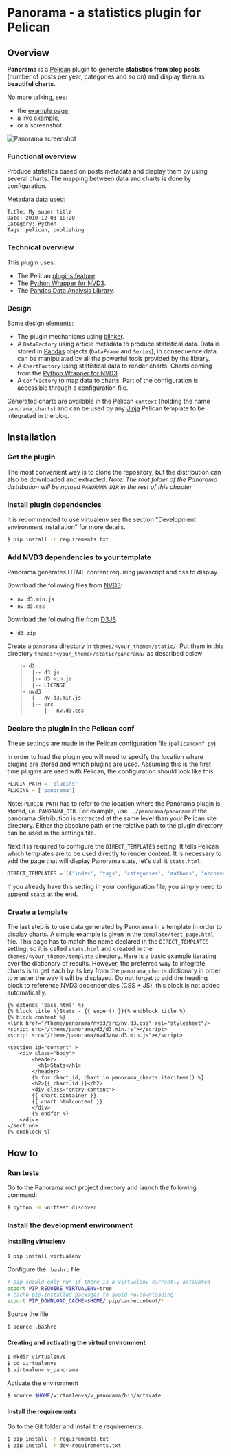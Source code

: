 # Panorama - a statistics plugin for Pelican

## Overview

**Panorama** is a [Pelican][LK_PELIC] plugin to generate **statistics from blog posts** (number of posts per year, categories and so on) and display them as **beautiful charts**.

No more talking, see:

- the [example page](http://cdn.rawgit.com/romainx/panorama/master/tests/test_output/all_charts.html),
- a [live example](http://aubonroman.com/stats.html),
- or a screenshot

![Panorama screenshot](panorama_screenshot.png "Panorama screenshot")

### Functional overview

Produce statistics based on posts metadata and display them by using several charts.
The mapping between data and charts is done by configuration.

Metadata data used:

	Title: My super title
	Date: 2010-12-03 10:20
	Category: Python
	Tags: pelican, publishing

### Technical overview

This plugin uses:

- The Pelican [plugins feature](http://docs.getpelican.com/en/latest/plugins.html).
- The [Python Wrapper for NVD3][LK_PNVD3].
- The [Pandas Data Analysis Library][LK_PANDA].

### Design

Some design elements:

- The plugin mechanisms using [blinker](https://pypi.python.org/pypi/blinker).
- A `DataFactory` using article metadata to produce statistical data. Data is stored in [Pandas][LK_PANDA] objects (`DataFrame` and `Series`), in consequence data can be manipulated by all the powerful tools provided by the library.
- A `ChartFactory` using statistical data to render charts. Charts coming from the [Python Wrapper for NVD3][LK_PNVD3].
- A `ConfFactory` to map data to charts. Part of the configuration is accessible through a configuration file.

Generated charts are available in the Pelican `context` (holding the name `panorama_charts`) and can be used by any [Jinja](http://jinja.pocoo.org/) Pelican template to be integrated in the blog.

## Installation

### Get the plugin

The most convenient way is to clone the repository, but the distribution can also be downloaded and extracted.
*Note: The root folder of the Panorama distribution will be named `PANORAMA_DIR` in the rest of this chapter.*

### Install plugin dependencies

It is recommended to use virtualenv see the section "Development environment installation" for more details.

```bash
$ pip install -r requirements.txt
```

### Add NVD3 dependencies to your template

Panorama generates HTML content requiring javascript and css to display.

Download the following files from [NVD3](http://nvd3.org):

- `nv.d3.min.js`
- `nv.d3.css`

Download the following file from [D3JS](http://d3js.org)

- `d3.zip`

Create a `panorama` directory in `themes/<your_theme>/static/`.
Put them in this directory `themes/<your_theme>/static/panorama/` as described below

```bash
	|- d3
	|   |-- d3.js
	|   |-- d3.min.js
	|   |-- LICENSE
	|- nvd3
	|   |-- nv.d3.min.js
	|   |-- src	
	|       |-- nv.d3.css
```

### Declare the plugin in the Pelican conf

These settings are made in the Pelican configuration file (`pelicanconf.py`). 

In order to load the plugin you will need to specify the location where plugins are stored and which plugins are used. Assuming this is the first time plugins are used with Pelican, the configuration should look like this:

```python
PLUGIN_PATH = 'plugins'
PLUGINS = ['panorama']
```
Note: `PLUGIN_PATH` has to refer to the location where the Panorama plugin is stored, i.e. `PANORAMA_DIR`. For example, use `../panorama/panorama` if the panorama distribution is extracted at the same level than your Pelican site directory. Either the absolute path or the relative path to the plugin directory can be used in the settings file.

Next it is required to configure the `DIRECT_TEMPLATES` setting. It tells Pelican which templates are to be used directly to render content. It is necessary to add the page that will display Panorama stats, let's call it `stats.html`.

```python
DIRECT_TEMPLATES = (('index', 'tags', 'categories', 'authors', 'archives', 'stats'))
```
If you already have this setting in your configuration file, you simply need to append `stats` at the end.

### Create a template

The last step is to use data generated by Panorama in a template in order to display charts. A simple example is given in the `template/test_page.html` file.
This page has to match the name declared in the `DIRECT_TEMPLATES` setting, so it is called `stats.html` and created in the `themes/<your_theme>/template` directory. Here is a basic example iterating over the dictionary of results. However, the preferred way to integrate charts is to get each by its key from the `panorama_charts` dictionary in order to master the way it will be displayed.
Do not forget to add the heading block to reference NVD3 dependencies (CSS + JS), this block is not added automatically.

```jinja
{% extends 'base.html' %}
{% block title %}Stats - {{ super() }}{% endblock title %}
{% block content %}
<link href="/theme/panorama/nvd3/src/nv.d3.css" rel="stylesheet"/>
<script src="/theme/panorama/d3/d3.min.js"></script>
<script src="/theme/panorama/nvd3/nv.d3.min.js"></script>

<section id="content" >
    <div class="body">
        <header>
          <h1>Stats</h1>
        </header>
        {% for chart_id, chart in panorama_charts.iteritems() %}
        <h2>{{ chart.id }}</h2>
        <div class="entry-content">
        {{ chart.container }}
        {{ chart.htmlcontent }}
        </div>
        {% endfor %}
    </div>
</section>
{% endblock %}
```

## How to

### Run tests

Go to the Panorama root project directory and launch the following command:

```bash
$ python -m unittest discover
```

### Install the development environment

#### Installing virtualenv

```bash
$ pip install virtualenv
```

Configure the `.bashrc` file

```bash
# pip should only run if there is a virtualenv currently activated
export PIP_REQUIRE_VIRTUALENV=true
# cache pip-installed packages to avoid re-downloading
export PIP_DOWNLOAD_CACHE=$HOME/.pip/cachecontent/*
```

Source the file

```bash
$ source .bashrc
```

#### Creating and activating the virtual environment

```bash
$ mkdir virtualenvs
$ cd virtualenvs
$ virtualenv v_panorama
```

Activate the environment

```bash
$ source $HOME/virtualenvs/v_panorama/bin/activate
```

#### Install the requirements

Go to the Git folder and install the requirements.

```bash
$ pip install -r requirements.txt
$ pip install -r dev-requirements.txt
```

[LK_PNVD3]: https://github.com/areski/python-nvd3
[LK_PANDA]: http://pandas.pydata.org
[LK_PELIC]: https://github.com/getpelican/pelican